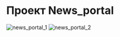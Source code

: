 # Проект News_portal

![news_portal_1](https://github.com/stanislav1800/news_portal_1/assets/77958472/034b9c56-dc47-41df-b237-5588a5af56df)
![news_portal_2](https://github.com/stanislav1800/news_portal_1/assets/77958472/39a2f85e-4fdb-408f-8f6a-eb294491514f)

